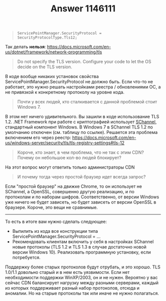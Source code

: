 ﻿---
title: "Answer 1146111"
se.owner.user_id: 240512
se.owner.display_name: "MSDN.WhiteKnight"
se.owner.link: "https://ru.stackoverflow.com/users/240512/msdn-whiteknight"
se.answer_id: 1146111
se.question_id: 1140565
se.post_type: answer
se.is_accepted: False
---
<blockquote>

<pre><code>ServicePointManager.SecurityProtocol = SecurityProtocolType.Tls12;
</code></pre>
</blockquote>
<p>Так делать <strong>нельзя</strong>: <a href="https://docs.microsoft.com/en-us/dotnet/framework/network-programming/tls" rel="nofollow noreferrer">https://docs.microsoft.com/en-us/dotnet/framework/network-programming/tls</a></p>
<blockquote>
<p>Do not specify the TLS version. Configure your code to let the OS decide on the TLS version.</p>
</blockquote>
<p>В коде вообще никаких установок свойства ServicePointManager.SecurityProtocol не должно быть. Если что-то не работает, это нужно решать настройками реестра / обновлениями ОС, а не привязкой к конкретному протоколу на уровне кода.</p>
<blockquote>
<p>Почти у всех людей, кто сталкивается с данной проблемой стоит Windows 7.</p>
</blockquote>
<p>В этом нет ничего удивительного. Вы зашили в коде использование TLS 1.2. .NET Framework при работе с криптографией использует <a href="https://docs.microsoft.com/en-us/windows/win32/secauthn/protocols-in-tls-ssl--schannel-ssp-" rel="nofollow noreferrer">SChannel</a>, стандартный компонент Windows. В Windows 7 в SChannel TLS 1.2 по умолчанию отключен (см. таблицу по ссылке). Решается эта проблема включением его через реестр: <a href="https://docs.microsoft.com/en-us/windows-server/security/tls/tls-registry-settings#tls-12" rel="nofollow noreferrer">https://docs.microsoft.com/en-us/windows-server/security/tls/tls-registry-settings#tls-12</a></p>
<blockquote>
<p>Короче, кто знает, в чем проблема, что не так с этим CDN? Почему он небольшое кол-во людей блокирует?</p>
</blockquote>
<p>На этот вопрос могут ответить только администраторы CDN</p>
<blockquote>
<p>И почему тогда через простой браузер идет всегда запрос?</p>
</blockquote>
<p>Если &quot;простой браузер&quot; на движке Chrome, то он использует не SChannel, а OpenSSL, совершенно другую реализацию, и по протоколам и по наборам шифров. Соответственно, от версии Windows уже ничего не будет зависеть, но будет зависеть от версии OpenSSL в браузере. Короче, это вещи не сравнимые.</p>
<hr />
<p>То есть в итоге вам нужно сделать следующее:</p>
<ul>
<li>Выпилить из кода все конструкции типа ServicePointManager.SecurityProtocol = ...</li>
<li>Рекомендовать клиентам включить у себя в настройках SChannel новые протоколы (TLS 1.2 и TLS 1.3 в случае достаточно новой версии Windows 10). Реализовать программную установку, если потребуется.</li>
</ul>
<p>Поддержку более старых протоколов будут отрубать, и это хорошо. TLS 1.0/1.1 довольно старый и в нем есть уязвимости. Если нет необходимости поддержки WinXP/2003, он и не нужен. Вероятно у вас сейчас CDN балансирует нагрузку между разными серверами, каждый из которых поддерживает разный набор протоколов, отсюда и аномалии. Но на старые протоколы так или иначе не нужно полагаться.</p>

